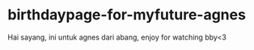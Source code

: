 # birthdaypage-for-myfuture-agnes
Hai sayang, ini untuk agnes dari abang, enjoy for watching bby&lt;3
